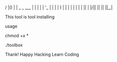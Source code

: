 / |() | | _ _ ___ | | | | | '_ | | | | ) | | | | | | | | || | |/|| || || ||_,|

This tool is tool installing

usage

chmod +x *

./toolbox

Thank! Happy Hacking Learn Coding